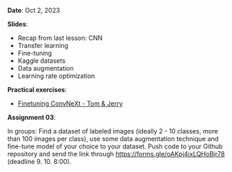 **Date**: Oct 2, 2023

**Slides**: 

* Recap from last lesson: CNN
* Transfer learning
* Fine-tuning 
* Kaggle datasets 
* Data augmentation 
* Learning rate optimization


**Practical exercises**:

* [Finetuning ConvNeXt - Tom & Jerry](Finetuning.ipynb)



**Assignment 03**:

In groups:
Find a dataset of labeled images (ideally 2 - 10 classes, more than 100 images per class), use some data augmentation technique
and fine-tune model of your choice to your dataset. Push code to your Github repository and send the link through https://forms.gle/oAKpj4ixLQHoBjr78 (deadline 9. 10. 8:00).


